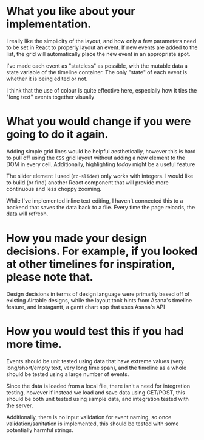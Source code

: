 # What you like about your implementation.

I really like the simplicity of the layout, and how only a few parameters need to be set in React to properly layout an event. If new events are added to the list, the grid will automatically place the new event in an appropriate spot.

I've made each event as "stateless" as possible, with the mutable data a state variable of the timeline container. The only "state" of each event is whether it is being edited or not.

I think that the use of colour is quite effective here, especially how it ties the "long text" events together visually

# What you would change if you were going to do it again.

Adding simple grid lines would be helpful aesthetically, however this is hard to pull off using the `CSS` grid layout without adding a new element to the DOM in every cell.
Additionally, highlighting _today_ might be a useful feature

The slider element I used (`rc-slider`) only works with integers. I would like to build (or find) another React component that will provide more continuous and less choppy zooming.

While I've implemented inline text editing, I haven't connected this to a backend that saves the data back to a file. Every time the page reloads, the data will refresh.

# How you made your design decisions. For example, if you looked at other timelines for inspiration, please note that.

Design decisions in terms of design language were primarily based off of existing Airtable designs, while the layout took hints from Asana's  timeline feature, and Instagantt, a gantt chart app that uses Asana's API

# How you would test this if you had more time.

Events should be unit tested using data that have extreme values (very long/short/empty text, very long time span), and the timeline as a whole should be tested using a large number of events. 


Since the data is loaded from a local file, there isn't a need for integration testing, however if instead we load and save data using GET/POST, this should be both unit tested using sample data, and integration tested with the server.

Additionally, there is no input validation for event naming, so once validation/sanitation is implemented, this should be tested with some potentially harmful strings.

